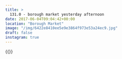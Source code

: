 ```yaml
---
title: >
  131.0 - borough market yesterday afternoon
date: 2017-06-04T09:04:42+00:00
location: "Borough Market"
image: "/img/6422e8410ee5e9e3864f973e53a24ec9.jpg"
draft: false
instagram: true
---
```


{{<photo src="/img/6422e8410ee5e9e3864f973e53a24ec9.jpg">}}

